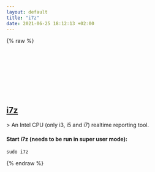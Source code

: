 ```yaml
---
layout: default
title: "i7z"
date: 2021-06-25 18:12:13 +02:00
---
```

{% raw %}
<h2 id="i7z">
  <a href="/en/linux/i7z.html">i7z</a> <a href="#i7z"><svg class="icon">
    <use href="/assets/images/unicode_sprite.svg#link" />
  </svg></a>
</h2>
> An Intel CPU (only i3, i5 and i7) realtime reporting tool.

#### Start i7z (needs to be run in super user mode):
```shell
sudo i7z
```
{% endraw %}